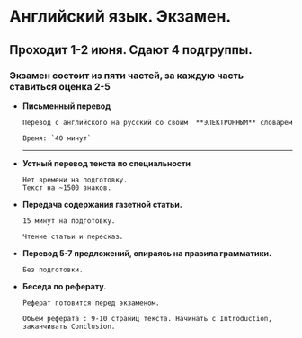 # Английский язык. Экзамен.
## Проходит 1-2 июня. Сдают 4 подгруппы.
### Экзамен состоит из пяти частей, за каждую часть ставиться оценка 2-5

- **Письменный перевод**
  
      Перевод с английского на русский со своим  **ЭЛЕКТРОННЫМ** словарем

      Время: `40 минут`
  ---
-  **Устный перевод текста по специальности**

       Нет времени на подготовку.
       Текст на ~1500 знаков. 
-  **Передача содержания газетной статьи.**

       15 минут на подготовку.
   
       Чтение статьи и пересказ.
-  **Перевод 5-7 предложений, опираясь на правила грамматики.**
  
       Без подготовки.
   
-  **Беседа по реферату.**

       Реферат готовится перед экзаменом.

       Объем реферата : 9-10 страниц текста. Начинать с Introduction, заканчивать Conclusion.
  
